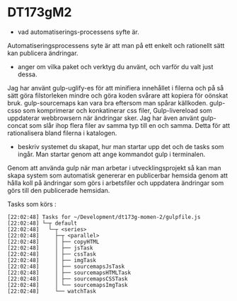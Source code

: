# DT173gM2
* vad automatiserings-processens syfte är.

Automatiseringsprocessens syte är att man på ett enkelt och rationellt sätt kan publicera ändringar. 
* anger om vilka paket och verktyg du använt, och varför du valt just dessa.

Jag har använt gulp-uglify-es för att minifiera innehållet i filerna och på så sätt göra filstorleken mindre och göra koden svårare att kopiera för oönskat bruk. gulp-sourcemaps kan vara bra eftersom man spårar källkoden. gulp-csso som komprimerar och konkatinerar css filer, Gulp-livereload som uppdaterar webbrowsern när ändringar sker. Jag har även använt gulp-concat som slår ihop flera filer av samma typ till en och samma. Detta för att rationalisera bland filerna i katalogen. 

* beskriv systemet du skapat, hur man startar upp det och de tasks som ingår.
Man startar genom att ange kommandot gulp i terminalen.

 Genom att använda gulp när man arbetar i utvecklingsprojekt så kan man skapa system som automatisk genererar en publicerbar hemsida genom att hålla koll på ändringar som görs i arbetsfiler och uppdatera ändringar som görs till den publicerade hemsidan. 
 
Tasks som körs :
```
[22:02:48] Tasks for ~/Development/dt173g-momen-2/gulpfile.js
[22:02:48] └─┬ default
[22:02:48]   └─┬ <series>
[22:02:48]     ├─┬ <parallel>
[22:02:48]     │ ├── copyHTML
[22:02:48]     │ ├── jsTask
[22:02:48]     │ ├── cssTask
[22:02:48]     │ ├── imgTask
[22:02:48]     │ ├── sourcemapsJsTask
[22:02:48]     │ ├── sourcemapsHTMLTask
[22:02:48]     │ ├── sourcemapsCSSTask
[22:02:48]     │ └── sourcemapsImgTask
[22:02:48]     └── watchTask
```
